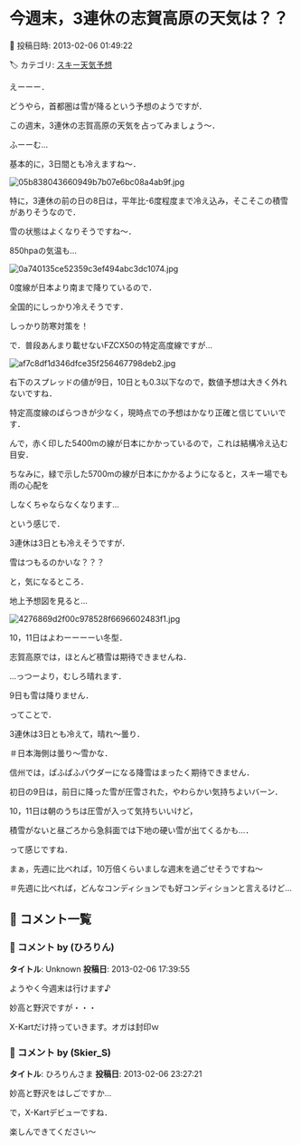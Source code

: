 # 今週末，3連休の志賀高原の天気は？？

📅 投稿日時: 2013-02-06 01:49:22

🏷️ カテゴリ: [スキー天気予想](c6554f5c3c106093b511a8daae23757e8.md)

えーーー．


どうやら，首都圏は雪が降るという予想のようですが．





この週末，3連休の志賀高原の天気を占ってみましょう～．





ふーーむ…


基本的に，3日間とも冷えますね～．




![05b838043660949b7b07e6bc08a4ab9f.jpg](images/05b838043660949b7b07e6bc08a4ab9f.jpg)




特に，3連休の前の日の8日は，平年比-6度程度まで冷え込み，そこそこの積雪がありそうなので．


雪の状態はよくなりそうですね～．





850hpaの気温も…




![0a740135ce52359c3ef494abc3dc1074.jpg](images/0a740135ce52359c3ef494abc3dc1074.jpg)




0度線が日本より南まで降りているので．


全国的にしっかり冷えそうです．


しっかり防寒対策を！





で．普段あんまり載せないFZCX50の特定高度線ですが…




![af7c8df1d346dfce35f256467798deb2.jpg](images/af7c8df1d346dfce35f256467798deb2.jpg)




右下のスプレッドの値が9日，10日とも0.3以下なので，数値予想は大きく外れないですね．


特定高度線のばらつきが少なく，現時点での予想はかなり正確と信じていいです．


んで，赤く印した5400mの線が日本にかかっているので，これは結構冷え込む目安．


ちなみに，緑で示した5700mの線が日本にかかるようになると，スキー場でも雨の心配を


しなくちゃならなくなります…





という感じで．


3連休は3日とも冷えそうですが．


雪はつもるのかいな？？？


と，気になるところ．


地上予想図を見ると…




![4276869d2f00c978528f6696602483f1.jpg](images/4276869d2f00c978528f6696602483f1.jpg)




10，11日はよわーーーーい冬型．


志賀高原では，ほとんど積雪は期待できませんね．


…っつーより，むしろ晴れます．


9日も雪は降りません．





ってことで．


3連休は3日とも冷えて，晴れ～曇り．


＃日本海側は曇り～雪かな．


信州では，ぱふぱふパウダーになる降雪はまったく期待できません．





初日の9日は，前日に降った雪が圧雪された，やわらかい気持ちよいバーン．


10，11日は朝のうちは圧雪が入って気持ちいいけど，


積雪がないと昼ごろから急斜面では下地の硬い雪が出てくるかも…．


って感じですね．





まぁ，先週に比べれば，10万倍くらいましな週末を過ごせそうですね～





＃先週に比べれば，どんなコンディションでも好コンディションと言えるけど…

## 💬 コメント一覧

### 💬 コメント by (ひろりん)
**タイトル**: Unknown
**投稿日**: 2013-02-06 17:39:55

ようやく今週末は行けます♪

妙高と野沢ですが・・・

X-Kartだけ持っていきます。オガは封印ｗ

### 💬 コメント by (Skier_S)
**タイトル**: ひろりんさま
**投稿日**: 2013-02-06 23:27:21

妙高と野沢をはしごですか…

で，X-Kartデビューですね．

楽しんできてください～

